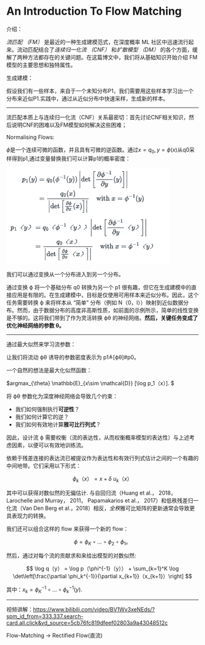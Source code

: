 # An Introduction To Flow Matching

介绍：

*流匹配 （FM）* 是最近的一种生成建模范式，在深度概率 ML 社区中迅速流行起来。流动匹配结合了*连续归一化流 （CNF）* 和*扩散模型 （DM）* 的各个方面，缓解了两种方法都存在的关键问题。在这篇博文中，我们将从基础知识开始介绍 FM 模型的主要思想和独特属性。

生成建模：

假设我们有一些样本，来自于一个未知分布P1，我们需要用这些样本学习出一个分布来近似P1.实践中，通过从近似分布中快速采样，生成新的样本。

---

流匹配本质上与连续归一化流（CNF）关系最密切：首先讨论CNF相关知识，然后说明CNF的困难以及FM模型如何解决这些困难；

Normalising Flows:

$\phi$是一个连续可微的函数，并且具有可微的逆函数。通过$x = q_0, y = \phi(x)$从q0采样得到p1,通过变量替换我们可以计算p1的概率密度：

![image.png](assets/chang_variable.png)

我们可以通过变换从一个分布进入到另一个分布。

通过变换 ϕ 将一个基础分布 q0 转换为另一个 p1 很有趣，但它在生成建模中的直接应用是有限的。在生成建模中，目标是仅使用可用样本来近似分布。因此，这个任务需要转换 ϕ 来将样本从 “简单” 分布（例如 N（0，I））映射到近似数据分布。然而，由于数据分布的高度非高斯性质，如前面的示例所示，简单的线性变换是不够的。这将我们带到了作为灵活转换 ϕθ 的神经网络。**然后，关键任务变成了优化神经网络的参数 θ。**

---

通过最大似然来学习流参数：

让我们将流动 ϕθ 诱导的参数密度表示为 p1≜[ϕθ]#p0。

一个自然的想法是最大化似然函数：

$argmax_{\theta} \mathbb{E}_{x\sim \mathcal{D}} [\log p_1（x）]. $

将 ϕθ 参数化为深度神经网络会导致几个约束：

* 我们如何强制执行**可逆性**？
* 我们如何计算它的逆？
* 我们如何有效地计算**雅可比行列式**？

因此，设计流 ϕ 需要权衡（流的表达性，从而权衡概率模型的表达性）与上述考虑因素，以便可以有效地训练流。

依赖于残差连接的表达流已被提议作为表达性和有效行列式估计之间的一个有趣的中间地带。它们采用以下形式：

$$
\phi_k（x） = x + \delta ~u_k（x）
$$

其中可以获得对数似然的无偏估计. 与自回归流（Huang et al.， 2018， Larochelle and Murray， 2011， Papamakarios et al.， 2017）和低秩残差归一化流（Van Den Berg et al.，2018）相反，*全秩*雅可比矩阵的更新通常会导致更具表现力的转换。

我们还可以组合这样的 flow 来获得一个新的 flow：

$$
\phi = \phi_K \circ \ldots \circ \phi_2 \circ \phi_1。
$$

然后，通过对每个流的贡献求和来给出模型的对数似然:

$$
\log q（y） = \log p（\phi^{-1}（y）） + \sum_{k=1}^K \log \det\left[\frac{\partial \phi_k^{-1}}{\partial x_{k+1}}（x_{k+1}）\right]
$$

其中：$x_k=\phi^{-1}_K \circ \ldots \circ \phi_k^{-1}(y)$.



---

视频讲解：https://www.bilibili.com/video/BV1Wv3xeNEds/?spm_id_from=333.337.search-card.all.click&vd_source=5cb76fc819dfeef02803a9a43048512c

Flow-Matching -> Rectified Flow(直流)
